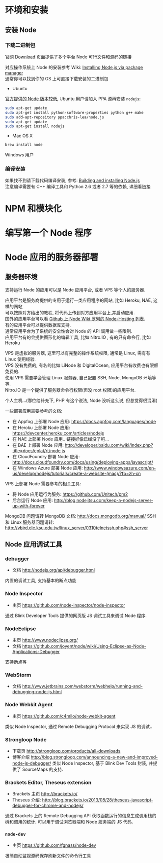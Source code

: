 环境和安装
======

安装 Node
------

### 下载二进制包

官网 [Download](http://nodejs.org/download/) 页面提供了多个平台 Node 可行文件和源码的链接

对应操作系统上 Node 的安装参考 Wiki: [Installing Node.js via package manager](https://github.com/joyent/node/wiki/Installing-Node.js-via-package-manager)  
通常你可以找到你的 OS 上可直接下载安装的二进制包

* Ubuntu

[官方提供的 Node 版本较低](http://packages.ubuntu.com/search?suite=raring&keywords=nodejs), Ubuntu 用户请加入 PPA 源再安装 `nodejs`:

```bash
sudo apt-get update
sudo apt-get install python-software-properties python g++ make
sudo add-apt-repository ppa:chris-lea/node.js
sudo apt-get update
sudo apt-get install nodejs
```

* Mac OS X

```bash
brew install node
```

Windows 用户

### 编译安装

如果找不到请下载代码编译安装, 参考: [Building and installing Node.js](https://github.com/joyent/node/wiki/Installation)  
注意编译需要有 C++ 编译工具和 Python 2.6 或者 2.7 等的依赖, 详细看链接

NPM 和模块化
======


编写第一个 Node 程序
======

Node 应用的服务器部署
======

服务器环境
------

支持运行 Node 的应用可以是 Node 应用平台, 或者 VPS 等个人的服务器.

应用平台是服务商提供的专用于运行一类应用程序的网站, 比如 Heroku, NAE, 这样的网站,  
可以按照对方给出的教程, 将代码上传到对方应用平台上,并启动应用.  
国外的应用平台可以看 [Github 上 Node Wiki 罗列的 Node-Hosting 列表][hosting].  
有的应用平台可以提供数据库支持.  
通常应用平台为了系统的安全性会对 Node 的 API 调用做一些限制.  
应用平台有的会提供图形化的编辑工具, 比如 Nitro.IO , 有的只有命令行, 比如 Heroku

[hosting]: https://github.com/joyent/node/wiki/Node-Hosting

VPS 是虚拟的服务器, 这里可以有完整的操作系统权限, 通常是 Linux, 需有有 Linux 使用经验.  
VPS 没有免费的, 有名的比如 LiNode 和 DigitalOcean, 应用平台有收费也有限额免费的.  
使用 VPS 需要学会管理 Linux 服务器, 自己配置 SSH, Node, MongoDB 环境等等.  
Nitro.IO 是一个提供了服务器命令行权限(但没 root 权限)的应用平台.

个人主机...(哪位给补充下, PHP 有这个说法, Node 没听这么说, 但总觉得很混淆)

一些部署应用需要参考的文档:

* 在 Appfog 上部署 Node 应用: https://docs.appfog.com/languages/node
* 在 Heroku 上部署 Node 应用: https://devcenter.heroku.com/articles/nodejs
* 在 NAE 上部署 Node 应用.. 链接好像已经没了吧...
* 在 BAE 上部署 Node 应用: http://developer.baidu.com/wiki/index.php?title=docs/cplat/rt/node.js
* 在 CloudFoundry 部署 Node 应用: http://docs.cloudfoundry.com/docs/using/deploying-apps/javascript/
* 在 Windows Azure 部署 Node 应用: http://www.windowsazure.com/en-us/develop/nodejs/tutorials/create-a-website-(mac)/?fb=zh-cn

VPS 上部署 Node 需要参考的相关工具:

* 将 Node 应用运行为服务: https://github.com/Unitech/pm2
* 后台运行 Node 应用: http://blog.nodejitsu.com/keep-a-nodejs-server-up-with-forever

MongoDB 问题请转 MongoDB 文档: http://docs.mongodb.org/manual/
SSH 和 Linux 服务器问题请转: http://vbird.dic.ksu.edu.tw/linux_server/0310telnetssh.php#ssh_server

Node 应用调试工具
------

### debugger

* 文档 http://nodejs.org/api/debugger.html

内置的调试工具, 支持基本的断点功能

### Node Inspector

* 主页 https://github.com/node-inspector/node-inspector

通过 Blink Developer Tools 提供的网页版 JS 调试工具来调试 Node 程序.

### NodeEclipse

* 主页 http://www.nodeclipse.org/
* 文档 https://github.com/joyent/node/wiki/Using-Eclipse-as-Node-Applications-Debugger

支持断点等

### WebStorm

* 文档 http://www.jetbrains.com/webstorm/webhelp/running-and-debugging-node-js.html

### Node Webkit Agent

* 主页 https://github.com/c4milo/node-webkit-agent

类似 Node Inspector, 通过 Remote Debugging Protocol 来实现 JS 的调试..

### Strongloop Node

* 下载页 http://strongloop.com/products/all-downloads
* 博客介绍 http://blog.strongloop.com/announcing-a-new-and-improved-node-js-debugger/
类似 Node Inspector, 基于 Blink Dev Tools 封装, 并提供了 SourceMaps 的支持.

### Brackets Editor, Theseus extension

* Brackets 主页 http://brackets.io/
* Theseus 介绍: http://blog.brackets.io/2013/08/28/theseus-javascript-debugger-for-chrome-and-nodejs/

通过 Brackets 上的 Remote Debugging API 获取函数运行的信息生成调用栈的树和调用的统计.
可以用于调试浏览器端和 Node 服务端的 JS 代码.

### `node-dev`

* 主页 https://github.com/fgnass/node-dev

极简自动监视源码保存刷新文件的命令行工具

